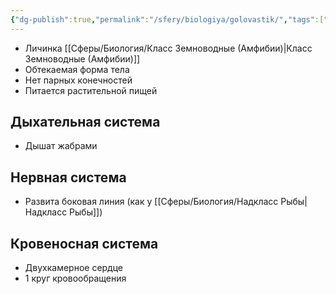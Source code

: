 ```yaml
---
{"dg-publish":true,"permalink":"/sfery/biologiya/golovastik/","tags":["Зоология"]}
---
```


- Личинка [[Сферы/Биология/Класс Земноводные (Амфибии)\|Класс Земноводные (Амфибии)]]
- Обтекаемая форма тела
- Нет парных конечностей
- Питается растительной пищей
## Дыхательная система
- Дышат жабрами
## Нервная система
- Развита боковая линия (как у [[Сферы/Биология/Надкласс Рыбы\|Надкласс Рыбы]])
## Кровеносная система
- Двухкамерное сердце 
- 1 круг кровообращения 
